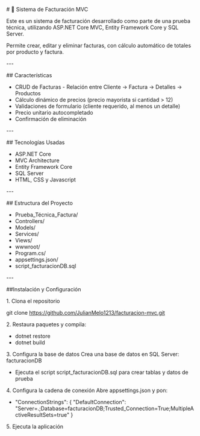 \# 🧾 Sistema de Facturación MVC

Este es un sistema de facturación desarrollado como parte de una prueba
técnica, utilizando ASP.NET Core MVC, Entity Framework Core y SQL
Server.

Permite crear, editar y eliminar facturas, con cálculo automático de
totales por producto y factura.

\-\--

\## Características

- CRUD de Facturas - Relación entre Cliente → Factura → Detalles →
Productos 
- Cálculo dinámico de precios (precio mayorista si cantidad \> 12)
- Validaciones de formulario (cliente requerido, al menos un
detalle) 
- Precio unitario autocompletado
- Confirmación de eliminación

\-\--

\## Tecnologías Usadas

- ASP.NET Core  
- MVC Architecture 
- Entity Framework Core 
- SQL Server 
- HTML, CSS y Javascript

\-\--

\## Estructura del Proyecto

- Prueba_Técnica_Factura/
- Controllers/
- Models/
- Services/
- Views/
- wwwroot/
- Program.cs/ 
- appsettings.json/
- script_facturacionDB.sql

\-\--

##Instalación y Configuración

1\. Clona el repositorio

git clone https://github.com/JulianMelo1213/facturacion-mvc.git 

2\. Restaura paquetes y compila:
- dotnet restore
- dotnet build

3\. Configura la base de datos Crea una base de datos en SQL Server:
facturacionDB

- Ejecuta el script script_facturacionDB.sql para crear tablas y datos de
prueba

4\. Configura la cadena de conexión Abre appsettings.json y pon:

- \"ConnectionStrings\": { \"DefaultConnection\":
\"Server=.;Database=facturacionDB;Trusted_Connection=True;MultipleActiveResultSets=true\"
} 

5\. Ejecuta la aplicación
